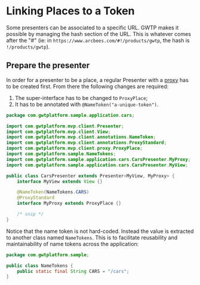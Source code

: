 # Linking Places to a Token
Some presenters can be associated to a specific URL. GWTP makes it possible by managing the hash section of the URL. This is whatever comes after the "#" (ie: in `https://www.arcbees.com/#!/products/gwtp`, the hash is `!/products/gwtp`).

## Prepare the presenter
In order for a presenter to be a place, a regular Presenter with a [proxy]({{#gwtp.doc.url.proxy}}) has to be created first. From there the following changes are required:

1. The super-interface has to be changed to `ProxyPlace`;
2. It has to be annotated with `@NameToken("a-unique-token")`.

```java
package com.gwtplatform.sample.application.cars;

import com.gwtplatform.mvp.client.Presenter;
import com.gwtplatform.mvp.client.View;
import com.gwtplatform.mvp.client.annotations.NameToken;
import com.gwtplatform.mvp.client.annotations.ProxyStandard;
import com.gwtplatform.mvp.client.proxy.ProxyPlace;
import com.gwtplatform.sample.NameTokens;
import com.gwtplatform.sample.application.cars.CarsPresenter.MyProxy;
import com.gwtplatform.sample.application.cars.CarsPresenter.MyView;

public class CarsPresenter extends Presenter<MyView, MyProxy> {
    interface MyView extends View {}

    @NameToken(NameTokens.CARS)
    @ProxyStandard
    interface MyProxy extends ProxyPlace {}

    /* snip */
}
```

Notice that the name token is not hard-coded. Instead the value is extracted to another class named `NameTokens`. This is to facilitate reusability and maintainability of name tokens across the application:

```java
package com.gwtplatform.sample;

public class NameTokens {
    public static final String CARS = "/cars";
}
```
